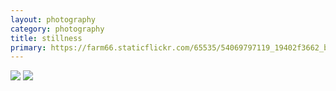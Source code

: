 ```yaml
---
layout: photography
category: photography
title: stillness
primary: https://farm66.staticflickr.com/65535/54069797119_19402f3662_b.jpg
---
```


<div class="gallery">
  <div class="row">
    <div class="column">
      <img src="https://farm66.staticflickr.com/65535/54069797119_19402f3662_b.jpg">
      <img src="https://farm66.staticflickr.com/65535/54139944256_c8972e1fcb_b.jpg">
    </div>
  </div>
</div>
